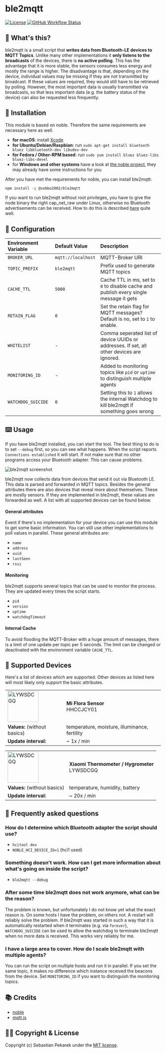 # ble2mqtt
[![License](https://img.shields.io/badge/license-MIT-blue.svg?style=flat-square)](LICENSE)
[![GitHub Workflow Status](https://img.shields.io/github/workflow/status/sebbo2002/ble2mqtt/Release?style=flat-square)](https://github.com/sebbo2002/ble2mqtt/actions)

## 🧐 What's this?

ble2mqtt is a small script that **writes data from Bluetooth-LE devices to MQTT Topics**. Unlike many other
implementations it **only listens to the broadcasts** of the devices, there is **no active polling**. This has the
advantage that it is more stable, the sensors consumes less energy and mostly the range is higher. The disadvantage is
that, depending on the device, individual values may be missing if they are not transmitted by broadcast. If these
values are required, they would still have to be retrieved by polling. However, the most important data is usually
transmitted via broadcasts, so that less important data (e.g. the battery status of the device) can also be requested
less frequently.

## 💾 Installation
This module is based on noble. Therefore the same requirements are necessary here as well.

- **for macOS**: install [Xcode](https://itunes.apple.com/ca/app/xcode/id497799835?mt=12)
- **for Ubuntu/Debian/Raspbian**: run `sudo apt-get install bluetooth bluez libbluetooth-dev libudev-dev`
- **for Fedora / Other-RPM based**: run `sudo yum install bluez bluez-libs bluez-libs-devel`
- for **Windows and other systems** have a look at [the noble project](https://github.com/noble/noble/blob/master/README.md#prerequisites), they may already have some instructions for you


After you have met the requirements for noble, you can install bte2mqtt:

```bash
npm install -g @sebbo2002/ble2mqtt
```

If you want to run ble2mqtt without root privileges, you have to give the node binary the right cap_net_raw under Linux,
otherwise no Bluetooth advertisements can be received. How to do this is described [here](https://github.com/abandonware/noble#running-without-rootsudo-linux-specific) quite well.

## 🔧 Configuration
| Environment Variable | Default Value      | Description                                                                               |
|:-------------------- |:------------------ |:----------------------------------------------------------------------------------------- |
| `BROKER_URL`         | `mqtt://localhost` | MQTT-Broker URI                                                                           |
| `TOPIC_PREFIX`       | `ble2mqtt`         | Prefix used to generate MQTT topics                                                       |
| `CACHE_TTL`          | `5000`             | Cache TTL in ms, set to `0` to disable cache and publish every single message it gets     |
| `RETAIN_FLAG`        | `0`                | Set the retain flag for MQTT messages? Default is no, set to `1` to enable.               |
| `WHITELIST`          | -                  | Comma seperated list of device UUIDs or addresses. If set, all other devices are ignored. |
| `MONITORING_ID`      | -                  | Added to monitoring topics like `pid` or `uptime` to distinguish multiple agents          |
| `WATCHDOG_SUICIDE`   | `0`                | Setting this to `1` allows the internal Watchdog to kill ble2mqtt if something goes wrong |

## ⌨️ Usage

If you have ble2mqtt installed, you can start the tool. The best thing to do is to set `--debug` first, so you can see
what happens. When the script reports `Connections established` it will start. If not make sure that no other programs
access your Bluetooth adapter. This can cause problems.

![ble2mqtt screenshot](https://d.sebbo.net/ble2mqtt-91RDXKYyzGHryca265JdRtznbovUo7d9ibyVxNwPfy5b1FMkmX4wNhrehMMOpEdlE1GHPVXvkMTwPqmYKGoTSkeiopmVuy2G3Dz3.png)

ble2mqtt now collects data from devices that send it out via Bluetooth LE. This data is parsed and forwarded in MQTT
topics. Besides the general attributes there are also devices that reveal more about themselves. These are mostly
sensors. If they are implemented in ble2mqtt, these values are forwarded as well. A list with all supported devices can
be found below.

#### General attributes
Event if there's no implementation for your device you can use this module to get some basic information. You can still
use other implementations to poll values in parallel. These general attributes are:
- `name`
- `address`
- `uuid`
- `lastSeen`
- `rssi`

#### Monitoring
ble2mqtt supports several topics that can be used to monitor the process. They are updated every times the script starts.
- `pid`
- `version`
- `uptime`
- `watchdogTimeout`

#### Internal Cache
To avoid flooding the MQTT-Broker with a huge amount of messages, there is a limit of one update per topic per 5
seconds. The limit can be changed or deactivated with the environment variable `CACHE_TTL`.


## 📡 Supported Devices

Here's a list of devices which are supported. Other devices as listed here will most likely only support the basic
attributes.

<table>
    <tr>
        <td><img src="https://d.sebbo.net/HHCCJCY01-sltHKnA3SmaAoB2B1ZTv2NwT9YPcDjno7tVF0PbOzjyb6lCb0IWGEjQVD4xAAG5ooqVito3tktrqyoOEwK7BTVkqEnZFHYrRpgaQ.jpeg" width="100" alt="LYWSDCGQ"></td>
        <td><b>Mi Flora Sensor</b><br />HHCCJCY01</td>
    </tr>
    <tr>
        <td><b>Values:</b> (without basics)</td>
        <td>temperature, moisture, illuminance, fertility</td>
    </tr>
    <tr>
        <td><b>Update interval:</b></td>
        <td>~ 1x / min</td>
    </tr>
</table>

<table>
    <tr>
        <td><img src="https://d.sebbo.net/LYWSDCGQ-jIYfxXMRFf0jm3XmPaONLG0RWofIr2JL9JGpshkGmGvMhzW3yMXE8gVI7Xut2Osz4oUkJnES2iB38IVr74HP1kSZRnqsu2TC7RxT.jpeg" width="100" alt="LYWSDCGQ"></td>
        <td><b>Xiaomi Thermometer / Hygrometer</b><br />LYWSDCGQ</td>
    </tr>
    <tr>
        <td><b>Values:</b> (without basics)</td>
        <td>temperature, humidity, battery</td>
    </tr>
    <tr>
        <td><b>Update interval:</b></td>
        <td>~ 20x / min</td>
    </tr>
</table>


## 🤷 Frequently asked questions
### How do I determine which Bluetooth adapter the script should use?
- `hcitool dev`
- `NOBLE_HCI_DEVICE_ID=1` (hci1 used)

### Something doesn't work. How can I get more information about what's going on inside the script?
- `ble2mqtt --debug`

### After some time ble2mqtt does not work anymore, what can be the reason?
The problem is known, but unfortunately I do not know yet what the exact reason is. On some hosts I have the problem,
on others not. A restart will reliably solve the problem. If ble2mqtt was started in such a way that it is automatically
restarted when it terminates (e.g. via `forever`), `WATCHDOG_SUICIDE` can be used to allow the watchdog to terminate
ble2mqtt when no more data is received. This works very reliably for me.

### I have a large area to cover. How do I scale ble2mqtt with multiple agents?
You can run the script on multiple hosts and run it in parallel. If you set the same topic, it makes no difference which
instance received the beacons from the device. Set `MONITORING_ID` if you want to distinguish the monitoring topics.


## 📚 Credits
- [noble](https://github.com/abandonware/noble#readme)
- [mqtt.js](https://github.com/mqttjs/MQTT.js)

## 👩‍⚖️ Copyright & License
Copyright (c) Sebastian Pekarek under the [MIT license](LICENSE).
